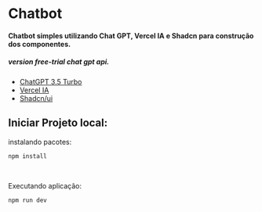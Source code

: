 # Chatbot

#### Chatbot simples utilizando Chat GPT, Vercel IA e Shadcn para construção dos componentes.

##### version free-trial chat gpt api.

<ul>
    <li><a href="https://platform.openai.com/docs/guides/gpt" target="_blank">ChatGPT 3.5 Turbo</a></li>
    <li><a href="https://sdk.vercel.ai/docs" target="_blank">Vercel IA </a></li>
    <li><a href="https://ui.shadcn.com/" target="_blank">Shadcn/ui</a></li>
</ul>

## Iniciar Projeto local:
<p>instalando pacotes: </p>

```bash
npm install
```

<br>
<p>Executando aplicação: </p>

```bash
npm run dev
```
